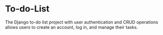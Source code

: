 # To-do-List
The Django to-do list project with user authentication and CRUD operations allows users to create an account, log in, and manage their tasks.
